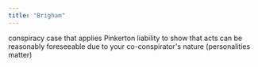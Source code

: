 ```yaml
---
title: "Brigham"
---
```

conspiracy case that applies Pinkerton liability to show that acts can be reasonably foreseeable due to your co-conspirator's nature (personalities matter)

